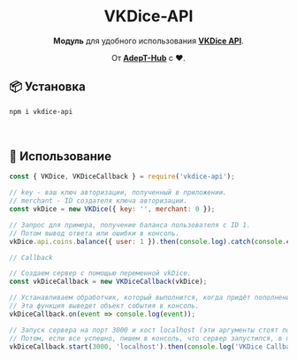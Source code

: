 <h1 align="center">VKDice-API</h1>

<div align="center">

**Модуль** для удобного использования **[VKDice API](https://vk.com/@vkdice-api-v2)**.
  
От **[AdepT-Hub](https://adept-hub.ru)** с  ❤.

</div>

## 📦 Установка

```sh
npm i vkdice-api
```

<br/>

## 🚀 Использование

```js
const { VKDice, VKDiceCallback } = require('vkdice-api');

// key - ваш ключ авторизации, полученный в приложении.
// merchant - ID создателя ключа авторизации.
const vkDice = new VKDice({ key: '', merchant: 0 });

// Запрос для примера, получение баланса пользователя с ID 1.
// Потом вывод ответа или ошибки в консоль.
vkDice.api.coins.balance({ user: 1 }).then(console.log).catch(console.error);

// Callback

// Создаем сервер с помощью переменной vkDice.
const vkDiceCallback = new VKDiceCallback(vkDice);

// Устанавливаем обработчик, который выполнится, когда придёт пополнение.
// Эта функция выведет объект события в консоль.
vkDiceCallback.on(event => console.log(event));

// Запуск сервера на порт 3000 и хост localhost (эти аргументы стоят по умолчанию).
// Потом, если все успешно, пишем в консоль, что сервер запустился, в противном случае выводим ошибку в консоль.
vkDiceCallback.start(3000, 'localhost').then(console.log('VKDice Callback has been started.')).catch(console.error);
```
